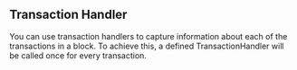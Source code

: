 ## Transaction Handler

You can use transaction handlers to capture information about each of the transactions in a block. To achieve this, a defined TransactionHandler will be called once for every transaction. 